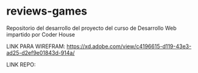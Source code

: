 # reviews-games
Repositorio del desarrollo del proyecto del curso de Desarrollo Web impartido por Coder House

LINK PARA WIREFRAM:
https://xd.adobe.com/view/c4196615-d119-43e3-ad25-d2ef9e01843d-914a/

LINK REPO:

